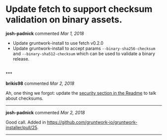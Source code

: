 # Update fetch to support checksum validation on binary assets.

**josh-padnick** commented *Mar 1, 2018*

- Update gruntwork-install to use fetch v0.2.0
- Update gruntwork-install to accept params `--binary-sha256-checksum` and  `--binary-sha512-checksum` which can be used to validate a binary release.
<br />
***


**brikis98** commented *Mar 2, 2018*

Ah, one thing we forgot: update the [security section in the Readme](https://github.com/gruntwork-io/gruntwork-installer#security) to talk about checksums.
***

**josh-padnick** commented *Mar 2, 2018*

Good call. Added in https://github.com/gruntwork-io/gruntwork-installer/pull/25.
***

